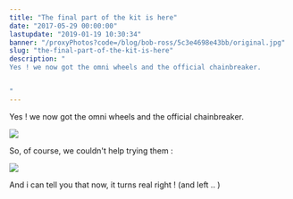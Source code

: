 ```yaml
---
title: "The final part of the kit is here"
date: "2017-05-29 00:00:00"
lastupdate: "2019-01-19 10:30:34"
banner: "/proxyPhotos?code=/blog/bob-ross/5c3e4698e43bb/original.jpg"
slug: "the-final-part-of-the-kit-is-here"
description: " 
Yes ! we now got the omni wheels and the official chainbreaker.


"
---
```

Yes ! we now got the omni wheels and the official chainbreaker.

![](/proxyPhotos?code=/blog/bob-ross/5c3e4698e43bb/50.jpg)

So, of course, we couldn't help trying them :

![](/proxyPhotos?code=/blog/bob-ross/5c3e4698e43bb/50.jpg)

And i can tell you that now, it turns real right ! (and left .. )
    